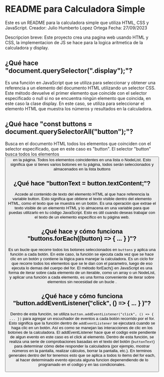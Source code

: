 # README para Calculadora Simple

Este es un README para la calculadora simple que utiliza HTML, CSS y JavaScript.
Creador: Julio Humberto Lopez Ortega 
Fecha: 27/09/2023

Descripcion breve:
Este proyecto crea una pagina web usando HTML y CSS, la implementacion de JS se hace para la logica aritmetica de la calculadora y display.

## ¿Qué hace "document.querySelector(".display");"?

Es una función en JavaScript que se utiliza para seleccionar y obtener una referencia a un elemento del documento HTML utilizando un selector CSS. Este método devuelve el primer elemento que coincide con el selector especificado o null si no se encuentra ningún elemento que coincida, en este caso la clase display.
En este caso, se utiliza para seleccionar el elemento HTML que muestra los números y resultados en la calculadora.

## ¿Qué hace "const buttons = document.querySelectorAll("button");"?

Busca en el documento HTML todos los elementos que coinciden con el selector especificado, que en este caso es "button". El selector "button" busca todos los elementos <button> en la página. Todos los elementos coincidentes en una lista o NodeList. Esto significa que si tienes varios botones en tu página, todos serán seleccionados y almacenados en la lista buttons

## ¿Qué hace "buttonText = button.textContent;"?

Accede al contenido de texto del elemento HTML al que hace referencia la variable button. Esto significa que obtiene el texto visible dentro del elemento HTML, como el texto que se muestra en un botón. Es una operación que extrae el texto visible de un elemento HTML y lo almacena en una variable para que puedas utilizarlo en tu código JavaScript. Esto es útil cuando deseas trabajar con el texto de un elemento específico en tu página web.

## ¿Qué hace y cómo funciona "buttons.forEach((button) => { ... } )"?

Es un bucle que recorre todos los botones seleccionados en `buttons` y aplica una función a cada botón. En este caso, la función se ejecuta cada vez que se hace clic en un botón y contiene la lógica para manejar la calculadora. Es un ciclo for que recorre todos los elementos que se le dan con el parametro, luego de eso ejecuta lo demas del cuerpo del for.
El método forEach() en JavaScript es una forma de iterar sobre cada elemento de un iterable, como un array o un NodeList, y aplicar una función a cada elemento, es una forma conveniente de iterar sobre elementos sin necesidad de un bucle .

## ¿Qué hace y cómo funciona "button.addEventListener("click", () => { ... } )"?
Dentro de esta función, se utiliza `button.addEventListener("click", () => { ... })` para agregar un escuchador de eventos a cada botón recorrido por el for. Esto significa que la función dentro de `addEventListener` se ejecutará cuando se haga clic en un botón. Así es como se manejan las interacciones de clic en los botones de la calculadora. El addEventListener hace que el codigo este pendiente de algun evento en este caso es el click al elemento. 
Dentro de esta función, se realiza una serie de comprobaciones basadas en el texto del botón (`buttonText`) para determinar cómo debe responder la calculadora (por ejemplo, mostrar números en la pantalla, realizar cálculos, borrar la pantalla, etc.). 
En terminos generales dentro del for tenemos esto que se aplica a todos lo items del for each, al hacer determinado evento ejecuta alguna funcion depenendiendo de lo programado en el codigo y en las condicionales. 
